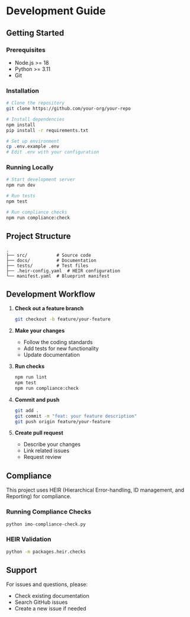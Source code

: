 # Development Guide

## Getting Started

### Prerequisites

- Node.js >= 18
- Python >= 3.11
- Git

### Installation

```bash
# Clone the repository
git clone https://github.com/your-org/your-repo

# Install dependencies
npm install
pip install -r requirements.txt

# Set up environment
cp .env.example .env
# Edit .env with your configuration
```

### Running Locally

```bash
# Start development server
npm run dev

# Run tests
npm test

# Run compliance checks
npm run compliance:check
```

## Project Structure

```
.
├── src/           # Source code
├── docs/          # Documentation
├── tests/         # Test files
├── .heir-config.yaml  # HEIR configuration
└── manifest.yaml  # Blueprint manifest
```

## Development Workflow

1. **Check out a feature branch**
   ```bash
   git checkout -b feature/your-feature
   ```

2. **Make your changes**
   - Follow the coding standards
   - Add tests for new functionality
   - Update documentation

3. **Run checks**
   ```bash
   npm run lint
   npm test
   npm run compliance:check
   ```

4. **Commit and push**
   ```bash
   git add .
   git commit -m "feat: your feature description"
   git push origin feature/your-feature
   ```

5. **Create pull request**
   - Describe your changes
   - Link related issues
   - Request review

## Compliance

This project uses HEIR (Hierarchical Error-handling, ID management, and Reporting) for compliance.

### Running Compliance Checks

```bash
python imo-compliance-check.py
```

### HEIR Validation

```bash
python -m packages.heir.checks
```

## Support

For issues and questions, please:
- Check existing documentation
- Search GitHub issues
- Create a new issue if needed
